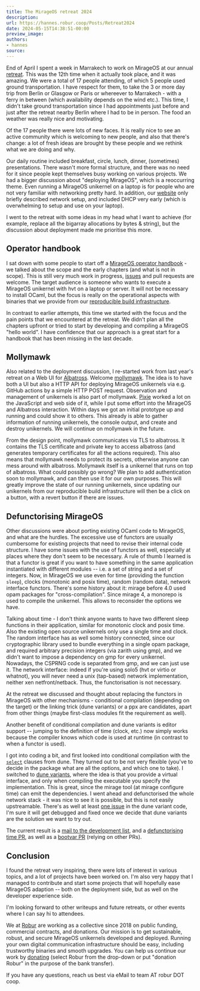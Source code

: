 ```yaml
---
title: The MirageOS retreat 2024
description:
url: https://hannes.robur.coop/Posts/Retreat2024
date: 2024-05-15T14:38:51-00:00
preview_image:
authors:
- hannes
source:
---
```


<p>End of April I spent a week in Marrakech to work on MirageOS at our annual <a href="https://retreat.mirage.io">retreat</a>. This was the 12th time when it actually took place, and it was amazing. We were a total of 17 people attending, of which 5 people used ground transportation. I have respect for them, to take the 3 or more day trip from Berlin or Glasgow or Paris or whereever to Marrakech - with a ferry in between (which availability depends on the wind etc.). This time, I didn't take ground transportation since I had appointments just before and just after the retreat nearby Berlin where I had to be in person. The food an weather was really nice and motivating.</p>
<p>Of the 17 people there were lots of new faces. It is really nice to see an active community which is welcoming to new people, and also that there's change: a lot of fresh ideas are brought by these people and we rethink what we are doing and why.</p>
<p>Our daily routine included breakfast, circle, lunch, dinner, (sometimes) presentations. There wasn't more formal structure, and there was no need for it since people kept themselves busy working on various projects. We had a bigger discussion about "deploying MirageOS", which is a reoccurring theme. Even running a MirageOS unikernel on a laptop is for people who are not very familiar with networking pretty hard. In addition, our <a href="https://mirage.io">website</a> only briefly described network setup, and included DHCP very early (which is overwhelming to setup and use on your laptop).</p>
<p>I went to the retreat with some ideas in my head what I want to achieve (for example, replace all the bigarray allocations by bytes &amp; string), but the discussion about deployment made me prioritise this more.</p>
<h2>Operator handbook</h2>
<p>I sat down with some people to start off a <a href="https://mirage.github.io/operator-handbook/index.html">MirageOS operator handbook</a> - we talked about the scope and the early chapters (and what is not in scope). This is still very much work in progress, <a href="https://github.com/mirage/operator-handbook">issues</a> and pull requests are welcome. The target audience is someone who wants to execute a MirageOS unikernel with hvt on a laptop or server. It will not be necessary to install OCaml, but the focus is really on the operational aspects with binaries that we provide from our <a href="https://builds.robur.coop">reproducible build infrastructure</a>.</p>
<p>In contrast to earlier attempts, this time we started with the focus and the pain points that we encountered at the retreat. We didn't plan all the chapters upfront or tried to start by developing and compiling a MirageOS "hello world". I have confidence that our approach is a great start for a handbook that has been missing in the last decade.</p>
<h2>Mollymawk</h2>
<p>Also related to the deployment discussion, I re-started work from last year's retreat on a Web UI for <a href="https://hannes.robur.coop/Posts/Albatross">Albatross</a>. Welcome <a href="https://github.com/robur-coop/mollymawk">mollymawk</a>. The idea is to have both a UI but also a HTTP API for deploying MirageOS unikernels via e.g. GitHub actions by a simple HTTP POST request. Observation and management of unikernels is also part of mollymawk. <a href="https://github.com/PizieDust">Pixie</a> worked a lot on the JavaScript and web side of it, while I put some effort into the MirageOS and Albatross interaction. Within days we got an initial prototype up and running and could show it to others. This already is able to gather information of running unikernels, the console output, and create and destroy unikernels. We will continue on mollymawk in the future.</p>
<p>From the design point, mollymawk communicates via TLS to albatross. It contains the TLS certificate and private key to access albatross (and generates temporary certificates for all the actions required). This also means that mollymawk needs to protect its secrets, otherwise anyone can mess around with albatross. Mollymawk itself is a unikernel that runs on top of albatross. What could possibly go wrong? We plan to add authentication soon to mollymawk, and can then use it for our own purposes. This will greatly improve the state of our running unikernels, since updating our unikernels from our reproducible build infrastructure will then be a click on a button, with a revert button if there are issues.</p>
<h2>Defunctorising MirageOS</h2>
<p>Other discussions were about porting existing OCaml code to MirageOS, and what are the hurdles. The excessive use of functors are usually cumbersome for existing projects that need to revise their internal code structure. I have some issues with the use of functors as well, especially at places where they don't seem to be necessary. A rule of thumb I learned is that a functor is great if you want to have something in the same application instantiated with different modules -- i.e. a set of string and a set of integers. Now, in MirageOS we use even for time (providing the function <code>sleep</code>), clocks (monotonic and posix time), random (random data), network interface functors. There's some history about it: mirage before 4.0 used opam packages for "cross-compilation". Since mirage 4, a monorepo is used to compile the unikernel. This allows to reconsider the options we have.</p>
<p>Talking about time - I don't think anyone wants to have two different sleep functions in their application, similar for monotonic clock and posix time. Also the existing open source unikernels only use a single time and clock. The random interface has as well some history connected, since our cryptographic library used to bundle everything in a single opam package, and required arbitrary precision integers (via zarith using gmp), and we didn't want to impose a dependency on gmp for every unikernel. Nowadays, the CSPRNG code is separated from gmp, and we can just use it. The network interface: indeed if you're using solo5 (hvt or virtio or whatnot), you will never need a unix (tap-based) network implementation, neither xen netfront/netback. Thus, the functorisation is not necessary.</p>
<p>At the retreat we discussed and thought about replacing the functors in MirageOS with other mechanisms - conditional compilation (depending on the target) or the linking trick (dune variants) or a ppx are candidates, apart from other things (maybe first-class modules fit the requirement as well).</p>
<p>Another benefit of conditional compilation and dune variants is editor support -- jumping to the definition of time (clock, etc.) now simply works because the compiler knows which code is used at runtime (in contrast to when a functor is used).</p>
<p>I got into coding a bit, and first looked into conditional compilation with the <a href="https://dune.readthedocs.io/en/stable/reference/library-dependencies.html#alternative-dependencies"><code>select</code></a> clauses from dune. They turned out to be not very flexible (you've to decide in the package what are all the options, and which one to take). I switched to <a href="https://dune.readthedocs.io/en/stable/variants.html#dune-variants">dune variants</a>, where the idea is that you provide a virtual interface, and only when compiling the executable you specify the implementation. This is great, since the mirage tool (at mirage configure time) can emit the dependencies. I went ahead and defunctorised the whole network stack - it was nice to see it is possible, but this is not easily upstreamable. There's as well at least <a href="https://github.com/ocaml/dune/issues/10460">one issue</a> in the dune variant code, I'm sure it will get debugged and fixed once we decide that dune variants are the solution we want to try out.</p>
<p>The current result is a <a href="https://lists.xenproject.org/archives/html/mirageos-devel/2024-05/msg00002.html">mail to the development list</a>, and a <a href="https://github.com/mirage/mirage/pull/1529">defunctorising time PR</a>, as well as a <a href="https://github.com/mirage/mirage/pull/1533">bootvar PR</a> (relying on other PRs).</p>
<h2>Conclusion</h2>
<p>I found the retreat very inspiring, there were lots of interest in various topics, and a lot of projects have been worked on. I'm also very happy that I managed to contribute and start some projects that will hopefully ease MirageOS adaption -- both on the deployment side, but as well on the developer experience side.</p>
<p>I'm looking forward to other writeups and future retreats, or other events where I can say hi to attendees.</p>
<p>We at <a href="https://robur.coop">Robur</a> are working as a collective since 2018 on public funding, commercial contracts, and donations. Our mission is to get sustainable, robust, and secure MirageOS unikernels developed and deployed. Running your own digital communication infrastructure should be easy, including trustworthy binaries and smooth upgrades. You can help us continue our work by <a href="https://aenderwerk.de/donate/">donating</a> (select Robur from the drop-down or put "donation Robur" in the purpose of the bank transfer).</p>
<p>If you have any questions, reach us best via eMail to team AT robur DOT coop.</p>

